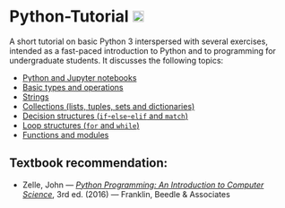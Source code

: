 # Python-Tutorial <img src="https://upload.wikimedia.org/wikipedia/commons/thumb/c/c3/Python-logo-notext.svg/1200px-Python-logo-notext.svg.png" width="20"> 

A short tutorial on basic Python 3 interspersed with several exercises, intended
as a fast-paced introduction to Python and to programming for undergraduate
students. It discusses the following topics:

* [Python and Jupyter notebooks](https://github.com/pzuehlke/Python-Tutorial/blob/main/1-about_python_and_jupyter_notebooks.ipynb)
* [Basic types and operations](https://github.com/pzuehlke/Python-Tutorial/blob/main/2-basic_types_and_operations.ipynb)
* [Strings](https://github.com/pzuehlke/Python-Tutorial/blob/main/3-strings.ipynb)
* [Collections (lists, tuples, sets and dictionaries)](https://github.com/pzuehlke/Python-Tutorial/blob/main/4-collections.ipynb)
* [Decision structures (`if`-`else`-`elif` and `match`)](https://github.com/pzuehlke/Python-Tutorial/blob/main/5-decision_structures.ipynb)
* [Loop structures (`for` and `while`)](https://github.com/pzuehlke/Python-Tutorial/blob/main/6-loop_structures.ipynb)
* [Functions and modules](https://github.com/pzuehlke/Python-Tutorial/blob/main/7-functions_and_modules.ipynb)

## Textbook recommendation:

* Zelle, John — [_Python Programming: An Introduction to Computer Science_](https://mcsp.wartburg.edu/zelle/python), 3rd ed. (2016) — Franklin, Beedle & Associates

